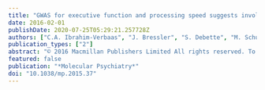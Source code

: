 ```yaml
---
title: "GWAS for executive function and processing speed suggests involvement of the CADM2 gene"
date: 2016-02-01
publishDate: 2020-07-25T05:29:21.257728Z
authors: ["C.A. Ibrahim-Verbaas", "J. Bressler", "S. Debette", "M. Schuur", "A.V. Smith", "J.C. Bis", "G. Davies", "S. Trompet", "J.A. Smith", "C. Wolf", "L.B. Chibnik", "Y. Liu", "V. Vitart", "M. Kirin", "K. Petrovic", "O. Polasek", "L. Zgaga", "C. Fawns-Ritchie", "P. Hoffmann", "J. Karjalainen", "J. Lahti", "D.J. Llewellyn", "C.O. Schmidt", "K.A. Mather", "V. Chouraki", "Q. Sun", "S.M. Resnick", "L.M. Rose", "C. Oldmeadow", "M. Stewart", "B.H. Smith", "V. Gudnason", "Q. Yang", "S.S. Mirza", "J.W. Jukema", "P.L. DeJager", "T.B. Harris", "D.C. Liewald", "N. Amin", "L.H. Coker", "O. Stegle", "O.L. Lopez", "R. Schmidt", "A. Teumer", "I. Ford", "N. Karbalai", "J.T. Becker", "M.K. Jonsdottir", "R. Au", "R.S.N. Fehrmann", "S. Herms", "M. Nalls", "W. Zhao", "S.T. Turner", "K. Yaffe", "K. Lohman", "J.C. Van Swieten", "S.L.R. Kardia", "D.S. Knopman", "W.M. Meeks", "G. Heiss", "E.G. Holliday", "P.W. Schofield", "T. Tanaka", "D.J. Stott", "J. Wang", "P. Ridker", "A.J. Gow", "A. Pattie", "J.M. Starr", "L.J. Hocking", "N.J. Armstrong", "S. McLachlan", "J.M. Shulman", "L.C. Pilling", "G. Eiriksdottir", "R.J. Scott", "N.A. Kochan", "A. Palotie", "Y.C. Hsieh", "J.G. Eriksson", "A. Penman", "R.F. Gottesman", "B.A. Oostra", "L. Yu", "A.L. DeStefano", "A. Beiser", "M. Garcia", "J.I. Rotter", "M.M. Nöthen", "A. Hofman", "P.E. Slagboom", "R.G.J. Westendorp", "B.M. Buckley", "P.A. Wolf", "A.G. Uitterlinden", "B.M. Psaty", "H.J. Grabe", "S. Bandinelli", "D.I. Chasman"]
publication_types: ["2"]
abstract: "© 2016 Macmillan Publishers Limited All rights reserved. To identify common variants contributing to normal variation in two specific domains of cognitive functioning, we conducted a genome-wide association study (GWAS) of executive functioning and information processing speed in non-demented older adults from the CHARGE (Cohorts for Heart and Aging Research in Genomic Epidemiology) consortium. Neuropsychological testing was available for 5429-32 070 subjects of European ancestry aged 45 years or older, free of dementia and clinical stroke at the time of cognitive testing from 20 cohorts in the discovery phase. We analyzed performance on the Trail Making Test parts A and B, the Letter Digit Substitution Test (LDST), the Digit Symbol Substitution Task (DSST), semantic and phonemic fluency tests, and the Stroop Color and Word Test. Replication was sought in 1311-21860 subjects from 20 independent cohorts. A significant association was observed in the discovery cohorts for the single-nucleotide polymorphism (SNP) rs17518584 (discovery P-value=3.12 × 10 -8) and in the joint discovery and replication meta-analysis (P-value=3.28 × 10 -9 after adjustment for age, gender and education) in an intron of the gene cell adhesion molecule 2 (CADM2) for performance on the LDST/DSST. Rs17518584 is located about 170 kb upstream of the transcription start site of the major transcript for the CADM2 gene, but is within an intron of a variant transcript that includes an alternative first exon. The variant is associated with expression of CADM2 in the cingulate cortex (P-value=4 × 10 -4). The protein encoded by CADM2 is involved in glutamate signaling (P-value=7.22 × 10 -15), gamma-aminobutyric acid (GABA) transport (P-value=1.36 × 10 -11) and neuron cell-cell adhesion (P-value=1.48 × 10 -13). Our findings suggest that genetic variation in the CADM2 gene is associated with individual differences in information processing speed."
featured: false
publication: "*Molecular Psychiatry*"
doi: "10.1038/mp.2015.37"
---
```


